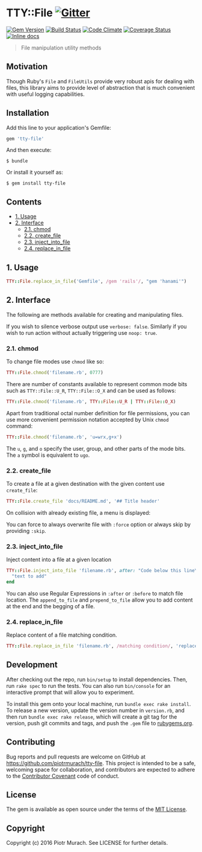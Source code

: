 # TTY::File [![Gitter](https://badges.gitter.im/Join%20Chat.svg)][gitter]
[![Gem Version](https://badge.fury.io/rb/tty-file.svg)][gem]
[![Build Status](https://secure.travis-ci.org/piotrmurach/tty-file.svg?branch=master)][travis]
[![Code Climate](https://codeclimate.com/github/piotrmurach/tty-file/badges/gpa.svg)][codeclimate]
[![Coverage Status](https://coveralls.io/repos/github/piotrmurach/tty-file/badge.svg)][coverage]
[![Inline docs](http://inch-ci.org/github/piotrmurach/tty-file.svg?branch=master)][inchpages]

[gitter]: https://gitter.im/piotrmurach/tty
[gem]: http://badge.fury.io/rb/tty-file
[travis]: http://travis-ci.org/piotrmurach/tty-file
[codeclimate]: https://codeclimate.com/github/piotrmurach/tty-file
[coverage]: https://coveralls.io/github/piotrmurach/tty-file
[inchpages]: http://inch-ci.org/github/piotrmurach/tty-file

> File manipulation utility methods

## Motivation

Though Ruby's `File` and `FileUtils` provide very robust apis for dealing with files, this library aims to provide level of abstraction that is much convenient with useful logging capabilities.

## Installation

Add this line to your application's Gemfile:

```ruby
gem 'tty-file'
```

And then execute:

    $ bundle

Or install it yourself as:

    $ gem install tty-file

## Contents

* [1. Usage](#1-usage)
* [2. Interface](#2-interface)
  * [2.1. chmod](#21-chmod)
  * [2.2. create_file](#22-create_file)
  * [2.3. inject_into_file](#23-inject_into_file)
  * [2.4. replace_in_file](#24-replace_in_file)

## 1. Usage

```ruby
TTY::File.replace_in_file('Gemfile', /gem 'rails'/, "gem 'hanami'")
```

## 2. Interface

The following are methods available for creating and manipulating files.

If you wish to silence verbose output use `verbose: false`. Similarly if you wish to run action without actually triggering use `noop: true`.

### 2.1. chmod

To change file modes use `chmod` like so:

```ruby
TTY::File.chmod('filename.rb', 0777)
```

There are number of constants available to represent common mode bits such as `TTY::File::U_R`, `TTY::File::O_X` and can be used as follows:

```ruby
TTY::File.chmod('filename.rb', TTY::File::U_R | TTY::File::O_X)
```

Apart from traditional octal number definition for file permissions, you can use more convenient permission notation accepted by Unix `chmod` command:

```ruby
TTY::File.chmod('filename.rb', 'u=wrx,g+x')
```

The `u`, `g`, and `o` specify the user, group, and other parts of the mode bits. The `a` symbol is equivalent to `ugo`.

### 2.2. create_file

To create a file at a given destination with the given content use `create_file`:

```ruby
TTY::File.create_file 'docs/README.md', '## Title header'
```

On collision with already existing file, a menu is displayed:

You can force to always overwrite file with `:force` option or always skip by providing `:skip`.

### 2.3. inject_into_file

Inject content into a file at a given location

```ruby
TTY::File.inject_into_file 'filename.rb', after: "Code below this line\n" do
  "text to add"
end
```

You can also use Regular Expressions in `:after` or `:before` to match file location. The `append_to_file` and `prepend_to_file` allow you to add content at the end and the begging of a file.

### 2.4. replace_in_file

Replace content of a file matching condition.

```ruby
TTY::File.replace_in_file 'filename.rb', /matching condition/, 'replacement'
```

## Development

After checking out the repo, run `bin/setup` to install dependencies. Then, run `rake spec` to run the tests. You can also run `bin/console` for an interactive prompt that will allow you to experiment.

To install this gem onto your local machine, run `bundle exec rake install`. To release a new version, update the version number in `version.rb`, and then run `bundle exec rake release`, which will create a git tag for the version, push git commits and tags, and push the `.gem` file to [rubygems.org](https://rubygems.org).

## Contributing

Bug reports and pull requests are welcome on GitHub at https://github.com/piotrmurach/tty-file. This project is intended to be a safe, welcoming space for collaboration, and contributors are expected to adhere to the [Contributor Covenant](http://contributor-covenant.org) code of conduct.

## License

The gem is available as open source under the terms of the [MIT License](http://opensource.org/licenses/MIT).

## Copyright

Copyright (c) 2016 Piotr Murach. See LICENSE for further details.
